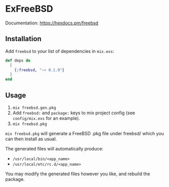 # ExFreeBSD

Documentation: <https://hexdocs.pm/freebsd>

## Installation

Add `freebsd` to your list of dependencies in `mix.exs`:

```elixir
def deps do
  [
    {:freebsd, "~> 0.1.0"}
  ]
end
```

## Usage

1. `mix freebsd.gen.pkg`
2. Add `freebsd:` and `package:` keys to mix project config (see `config/mix.exs` for an example).
3. `mix freebsd.pkg`

`mix freebsd.pkg` will generate a FreeBSD .pkg file under freebsd/ which you can then install as usual.

The generated files will automatically produce:

- `/usr/local/bin/<app_name>`
- `/usr/local/etc/rc.d/<app_name>`

You may modify the generated files however you like, and rebuild the package.
